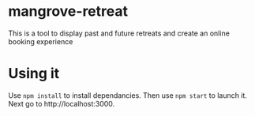 # mangrove-retreat
This is a tool to display past and future retreats and create an online booking experience

# Using it
Use `npm install` to install dependancies. Then use `npm start` to launch it. Next go to http://localhost:3000.
